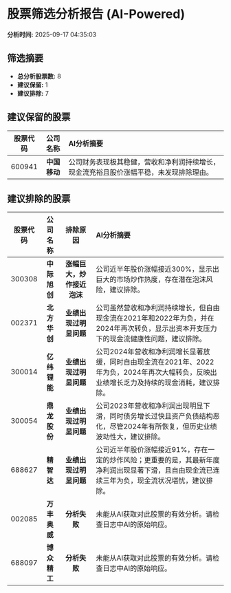 # 股票筛选分析报告 (AI-Powered)

**分析时间:** 2025-09-17 04:35:03

## 筛选摘要

- **总分析股票数:** 8
- **建议保留:** 1
- **建议排除:** 7

## 建议保留的股票

| 股票代码 | 公司名称 | AI分析摘要 |
|:---:|:---:|:---|
| 600941 | **中国移动** | 公司财务表现极其稳健，营收和净利润持续增长，现金流充裕且股价涨幅平稳，未发现排除理由。 |

## 建议排除的股票

| 股票代码 | 公司名称 | 排除原因 | AI分析摘要 |
|:---:|:---:|:---:|:---|
| 300308 | **中际旭创** | **涨幅巨大，炒作接近泡沫** | 公司近半年股价涨幅接近300%，显示出巨大的市场炒作热度，存在潜在泡沫风险，建议排除。 |
| 002371 | **北方华创** | **业绩出现过明显问题** | 公司虽然营收和净利润持续增长，但自由现金流在2021年和2022年为负，并在2024年再次转负，显示出资本开支压力下的现金流健康性问题，建议排除。 |
| 300014 | **亿纬锂能** | **业绩出现过明显问题** | 公司2024年营收和净利润增长显著放缓，同时自由现金流在2021年、2022年为负，2024年再次大幅转负，反映出业绩增长乏力及持续的现金消耗，建议排除。 |
| 300054 | **鼎龙股份** | **业绩出现过明显问题** | 公司2023年营收和净利润出现明显下滑，同时债务增长过快且资产负债结构恶化，尽管2024年有所恢复，但历史业绩波动性大，建议排除。 |
| 688627 | **精智达** | **业绩出现过明显问题** | 公司近半年股价涨幅接近91%，存在一定的炒作风险；更重要的是，其最新年度净利润出现显著下滑，且自由现金流已连续三年为负，现金流状况堪忧，建议排除。 |
| 002085 | **万丰奥威** | **分析失败** | 未能从AI获取对此股票的有效分析。请检查日志中AI的原始响应。 |
| 688097 | **博众精工** | **分析失败** | 未能从AI获取对此股票的有效分析。请检查日志中AI的原始响应。 |
